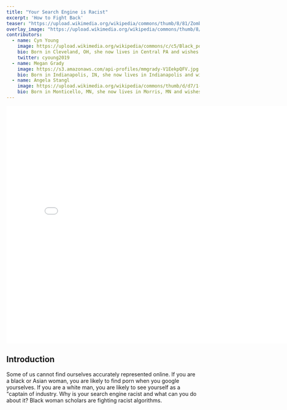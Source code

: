 ```yaml
---
title: "Your Search Engine is Racist"
excerpt: 'How to Fight Back'
teaser: "https://upload.wikimedia.org/wikipedia/commons/thumb/8/81/Zombie_Walk_2016_%2829514290441%29.jpg/320px-Zombie_Walk_2016_%2829514290441%29.jpg"
overlay_image: "https://upload.wikimedia.org/wikipedia/commons/thumb/8/81/Zombie_Walk_2016_%2829514290441%29.jpg/320px-Zombie_Walk_2016_%2829514290441%29.jpg"
contributors:
  - name: Cyn Young
    image: https://upload.wikimedia.org/wikipedia/commons/c/c5/Black_power_-_panoramio.jpg
    bio: Born in Cleveland, OH, she now lives in Central PA and wishes she lived in a bigger city with fewer zombies.
    twitter: cyoung2019
  - name: Megan Grady
    image: https://s3.amazonaws.com/api-profiles/mmgrady-V1EekpQFV.jpg
    bio: Born in Indianapolis, IN, she now lives in Indianapolis and wishes she lived anywhere else.
  - name: Angela Stangl
    image: https://upload.wikimedia.org/wikipedia/commons/thumb/d/d7/1-month-old_kitten_35.jpg/320px-1-month-old_kitten_35.jpg
    bio: Born in Monticello, MN, she now lives in Morris, MN and wishes she lived in a city without zombies.
---
```



<iframe src="//slides.com/megangrady/deck/embed" width="800" height="620" scrolling="no" frameborder="0" webkitallowfullscreen mozallowfullscreen allowfullscreen></iframe>


## Introduction

Some of us cannot find ourselves accurately represented online.  If you are a black or Asian woman, you are likely to find porn when you google yourselves.  If you are a white man, you are likely to see yourself as a "captain of industry.  Why is your search engine racist and what can you do about it?  Black woman scholars are fighting racist algorithms. 



